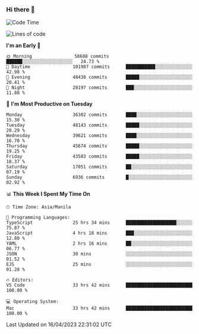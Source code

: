 ### Hi there 👋

<!--START_SECTION:waka-->
![Code Time](http://img.shields.io/badge/Code%20Time-3%2C849%20hrs%202%20mins-blue)

![Lines of code](https://img.shields.io/badge/From%20Hello%20World%20I%27ve%20Written-98.3%20million%20lines%20of%20code-blue)

**I'm an Early 🐤** 

```text
🌞 Morning                58688 commits       ██████░░░░░░░░░░░░░░░░░░░   24.73 % 
🌆 Daytime                101987 commits      ███████████░░░░░░░░░░░░░░   42.98 % 
🌃 Evening                48438 commits       █████░░░░░░░░░░░░░░░░░░░░   20.41 % 
🌙 Night                  28197 commits       ███░░░░░░░░░░░░░░░░░░░░░░   11.88 % 
```
📅 **I'm Most Productive on Tuesday** 

```text
Monday                   36302 commits       ████░░░░░░░░░░░░░░░░░░░░░   15.30 % 
Tuesday                  48143 commits       █████░░░░░░░░░░░░░░░░░░░░   20.29 % 
Wednesday                39621 commits       ████░░░░░░░░░░░░░░░░░░░░░   16.70 % 
Thursday                 45674 commits       █████░░░░░░░░░░░░░░░░░░░░   19.25 % 
Friday                   43583 commits       █████░░░░░░░░░░░░░░░░░░░░   18.37 % 
Saturday                 17051 commits       ██░░░░░░░░░░░░░░░░░░░░░░░   07.19 % 
Sunday                   6936 commits        █░░░░░░░░░░░░░░░░░░░░░░░░   02.92 % 
```


📊 **This Week I Spent My Time On** 

```text
🕑︎ Time Zone: Asia/Manila

💬 Programming Languages: 
TypeScript               25 hrs 34 mins      ███████████████████░░░░░░   75.87 % 
JavaScript               4 hrs 18 mins       ███░░░░░░░░░░░░░░░░░░░░░░   12.80 % 
YAML                     2 hrs 16 mins       ██░░░░░░░░░░░░░░░░░░░░░░░   06.77 % 
JSON                     30 mins             ░░░░░░░░░░░░░░░░░░░░░░░░░   01.52 % 
EJS                      25 mins             ░░░░░░░░░░░░░░░░░░░░░░░░░   01.28 % 

🔥 Editors: 
VS Code                  33 hrs 42 mins      █████████████████████████   100.00 % 

💻 Operating System: 
Mac                      33 hrs 42 mins      █████████████████████████   100.00 % 
```


 Last Updated on 16/04/2023 22:31:02 UTC
<!--END_SECTION:waka-->


<!--
**rad182/rad182** is a ✨ _special_ ✨ repository because its `README.md` (this file) appears on your GitHub profile.

Here are some ideas to get you started:

- 🔭 I’m currently working on ...
- 🌱 I’m currently learning ...
- 👯 I’m looking to collaborate on ...
- 🤔 I’m looking for help with ...
- 💬 Ask me about ...
- 📫 How to reach me: ...
- 😄 Pronouns: ...
- ⚡ Fun fact: ...
-->
